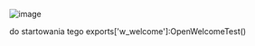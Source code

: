 ![image](https://github.com/yetinek/W_Welcome/assets/114392515/d11018f8-15be-4e55-9a7d-a8aef55ca329)

do startowania tego
exports['w_welcome']:OpenWelcomeTest()
